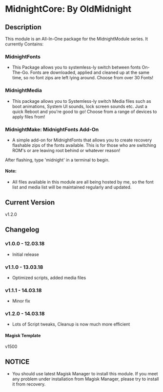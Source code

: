 
# MidnightCore: By OldMidnight

## Description
This module is an All-In-One package for the MidnightModule series. It currently Contains: 
### MidnightFonts
* This Package allows you to systemless-ly switch between fonts On-The-Go. Fonts are downloaded, applied and cleaned up at the same time, so no font zips are left lying around. Choose from over 30 Fonts!
### MidnightMedia
* This package allows you to Systemless-ly switch Media files such as boot animations, System UI sounds, lock screen sounds etc. Just a quick Reboot and you're good to go! Choose from a range of devices to apply files from!
### MidnightMake: MidnightFonts Add-On
* A simple add-on for MidnightFonts that allows you to create recovery flashable zips of the fonts available. This is for those who are switching ROM's or are leaving root behind or whatever reason!

After flashing, type 'midnight' in a terminal to begin.

#### Note:
* All files available in this module are all being hosted by me, so the font list and media list will be maintained regularly and updated.

## Current Version
v1.2.0

## Changelog

### v1.0.0 - 12.03.18
* Initial release
### v1.1.0 - 13.03.18
* Optimized scripts, added media files
### v1.1.1 - 14.03.18
* Minor fix
### v1.2.0 - 14.03.18
* Lots of Script tweaks, Cleanup is now much more efficient

#### Magisk Template
v1500

## NOTICE
* You should use latest Magisk Manager to install this module. If you meet any problem under installation from Magisk Manager, please try to install it from recovery.
